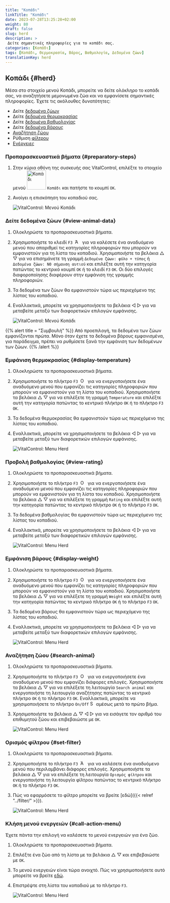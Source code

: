 ```yaml
---
title: "Κοπάδι"
linkTitle: "Κοπάδι"
date: 2023-07-28T13:25:28+02:00
weight: 80
draft: false
slug: herd
description: >
 Δείτε σημαντικές πληροφορίες για το κοπάδι σας.
categories: [Κοπάδι]
tags: [Κοπάδι, Θερμοκρασία, Βάρος, Βαθμολογία, Δεδομένα ζώων]
translationKey: herd
---
```

## Κοπάδι {#herd}

Μέσα στο στοιχείο μενού Κοπάδι, μπορείτε να δείτε ολόκληρο το κοπάδι σας, να αναζητήσετε μεμονωμένα ζώα και να εμφανίσετε σημαντικές πληροφορίες. Έχετε τις ακόλουθες δυνατότητες:

- Δείτε [δεδομένα ζώων](#view-animal-data)
- Δείτε [δεδομένα θερμοκρασίας](#display-temperature)
- Δείτε [δεδομένα βαθμολογίας](#view-rating)
- Δείτε [δεδομένα βάρους](#view-rating)
- [Αναζήτηση ζώου](#search-animal)
- Ρύθμιση [φίλτρου](#set-filter)
- [Ενέργειες](#call-action-menu)

### Προπαρασκευαστικά βήματα {#preparatory-steps}

1. Στην κύρια οθόνη της συσκευής σας VitalControl, επιλέξτε το στοιχείο μενού <img src="/icons/main/herd.svg" width="60" align="bottom" alt="Κοπάδι" /> `Κοπάδι` και πατήστε το κουμπί `OK`.

2. Ανοίγει η επισκόπηση του κοπαδιού σας.

    ![VitalControl: Μενού Κοπάδι](images/herde.png "Κοπάδι")

### Δείτε δεδομένα ζώων {#view-animal-data}

1. Ολοκληρώστε τα προπαρασκευαστικά βήματα.

2. Χρησιμοποιήστε το κλειδί `F3` &nbsp;<img src="/icons/footer/open-popup.svg" width="15" align="bottom" alt="Άνοιγμα αναδυόμενου παραθύρου" />&nbsp; για να καλέσετε ένα αναδυόμενο μενού που απαριθμεί τις κατηγορίες πληροφοριών που μπορούν να εμφανιστούν για τη λίστα του κοπαδιού. Χρησιμοποιήστε τα βελάκια △ ▽ για να επισημάνετε τη γραμμή `Δεδομένα ζώων: φύλο + τύπος` ή `Δεδομένα ζώων: N0 σήμανση αυτιού` και επιλέξτε αυτή την κατηγορία πατώντας το κεντρικό κουμπί `OK` ή το κλειδί `F3` `OK`. Οι δύο επιλογές διαφοροποίησης διαφέρουν στην εμφάνιση της γραμμής πληροφοριών.

3. Τα δεδομένα των ζώων θα εμφανιστούν τώρα ως περιεχόμενο της λίστας του κοπαδιού.

4. Εναλλακτικά, μπορείτε να χρησιμοποιήσετε τα βελάκια ◁ ▷ για να μεταβείτε μεταξύ των διαφορετικών επιλογών εμφάνισης.

    ![VitalControl: Μενού Κοπάδι](images/animaldata.png "Δείτε δεδομένα ζώων")

{{% alert title = "Συμβουλή" %}}
Από προεπιλογή, τα δεδομένα των ζώων εμφανίζονται πρώτα. Μόνο όταν έχετε τα δεδομένα βάρους εμφανισμένα, για παράδειγμα, πρέπει να ρυθμίσετε ξανά την εμφάνιση των δεδομένων των ζώων.
{{% /alert %}}

### Εμφάνιση θερμοκρασίας {#display-temperature}

1. Ολοκληρώστε τα προπαρασκευαστικά βήματα.

2. Χρησιμοποιήστε το πλήκτρο `F3` &nbsp;<img src="/icons/footer/open-popup.svg" width="15" align="bottom" alt="Open popup" />&nbsp; για να ενεργοποιήσετε ένα αναδυόμενο μενού που εμφανίζει τις κατηγορίες πληροφοριών που μπορούν να εμφανιστούν για τη λίστα του κοπαδιού. Χρησιμοποιήστε τα βελάκια △ ▽ για να επιλέξετε τη γραμμή `Temperature` και επιλέξτε αυτή την κατηγορία πατώντας το κεντρικό πλήκτρο `OK` ή το πλήκτρο `F3` `OK`.

3. Τα δεδομένα θερμοκρασίας θα εμφανιστούν τώρα ως περιεχόμενο της λίστας του κοπαδιού.

4. Εναλλακτικά, μπορείτε να χρησιμοποιήσετε τα βελάκια ◁ ▷ για να μεταβείτε μεταξύ των διαφορετικών επιλογών εμφάνισης.

    ![VitalControl: Menu Herd](images/temperature.png "Display temperature")

### Προβολή βαθμολογίας {#view-rating}

1. Ολοκληρώστε τα προπαρασκευαστικά βήματα.

2. Χρησιμοποιήστε το πλήκτρο `F3` &nbsp;<img src="/icons/footer/open-popup.svg" width="15" align="bottom" alt="Open popup" />&nbsp; για να ενεργοποιήσετε ένα αναδυόμενο μενού που εμφανίζει τις κατηγορίες πληροφοριών που μπορούν να εμφανιστούν για τη λίστα του κοπαδιού. Χρησιμοποιήστε τα βελάκια △ ▽ για να επιλέξετε τη γραμμή `Rating` και επιλέξτε αυτή την κατηγορία πατώντας το κεντρικό πλήκτρο `OK` ή το πλήκτρο `F3` `OK`.

3. Τα δεδομένα βαθμολογίας θα εμφανιστούν τώρα ως περιεχόμενο της λίστας του κοπαδιού.

4. Εναλλακτικά, μπορείτε να χρησιμοποιήσετε τα βελάκια ◁ ▷ για να μεταβείτε μεταξύ των διαφορετικών επιλογών εμφάνισης.

    ![VitalControl: Menu Herd](images/rating.png "View rating")

### Εμφάνιση βάρους {#display-weight}

1. Ολοκληρώστε τα προπαρασκευαστικά βήματα.

2. Χρησιμοποιήστε το πλήκτρο `F3` &nbsp;<img src="/icons/footer/open-popup.svg" width="15" align="bottom" alt="Open popup" />&nbsp; για να ενεργοποιήσετε ένα αναδυόμενο μενού που εμφανίζει τις κατηγορίες πληροφοριών που μπορούν να εμφανιστούν για τη λίστα του κοπαδιού. Χρησιμοποιήστε τα βελάκια △ ▽ για να επιλέξετε τη γραμμή `Weight` και επιλέξτε αυτή την κατηγορία πατώντας το κεντρικό πλήκτρο `OK` ή το πλήκτρο `F3` `OK`.

3. Τα δεδομένα βάρους θα εμφανιστούν τώρα ως περιεχόμενο της λίστας του κοπαδιού.

4. Εναλλακτικά, μπορείτε να χρησιμοποιήσετε τα βελάκια ◁ ▷ για να μεταβείτε μεταξύ των διαφορετικών επιλογών εμφάνισης.

    ![VitalControl: Menu Herd](images/weight.png "Display weight")

### Αναζήτηση ζώου {#search-animal}

1. Ολοκληρώστε τα προπαρασκευαστικά βήματα.

2. Χρησιμοποιήστε το πλήκτρο `F3` &nbsp;<img src="/icons/footer/open-popup.svg" width="15" align="bottom" alt="Open popup" />&nbsp; για να ενεργοποιήσετε ένα αναδυόμενο μενού που εμφανίζει διάφορες επιλογές. Χρησιμοποιήστε τα βελάκια △ ▽ για να επιλέξετε τη λειτουργία `Search animal` και ενεργοποιήστε τη λειτουργία αναζήτησης πατώντας το κεντρικό πλήκτρο `OK` ή το πλήκτρο `F3` `OK`. Εναλλακτικά, μπορείτε να χρησιμοποιήσετε το πλήκτρο `On/Off` <img src="/icons/footer/search.svg" width="15" align="bottom" alt="Search" /> αμέσως μετά το πρώτο βήμα.

3. Χρησιμοποιήστε τα βελάκια △ ▽ ◁ ▷ για να εισάγετε τον αριθμό του επιθυμητού ζώου και επιβεβαιώστε με `OK`.

    ![VitalControl: Menu Herd](images/search.png "Αναζήτηση ζώου")

### Ορισμός φίλτρου {#set-filter}

1. Ολοκληρώστε τα προπαρασκευαστικά βήματα.

2. Χρησιμοποιήστε το πλήκτρο `F3` &nbsp;<img src="/icons/footer/open-popup.svg" width="15" align="bottom" alt="Άνοιγμα αναδυόμενου μενού" />&nbsp; για να καλέσετε ένα αναδυόμενο μενού που περιλαμβάνει διάφορες επιλογές. Χρησιμοποιήστε τα βελάκια △ ▽ για να επιλέξετε τη λειτουργία `Ορισμός φίλτρου` και ενεργοποιήστε τη λειτουργία φίλτρου πατώντας το κεντρικό πλήκτρο `OK` ή το πλήκτρο `F3` `OK`.

3. Πώς να εφαρμόσετε το φίλτρο μπορείτε να βρείτε [εδώ]({{< relref "../filter/" >}}).

    ![VitalControl: Menu Herd](images/setfilter.png "Αναζήτηση ζώου")

### Κλήση μενού ενεργειών {#call-action-menu}

Έχετε πάντα την επιλογή να καλέσετε το μενού ενεργειών για ένα ζώο.

1. Ολοκληρώστε τα προπαρασκευαστικά βήματα.

2. Επιλέξτε ένα ζώο από τη λίστα με τα βελάκια △ ▽ και επιβεβαιώστε με `OK`.

3. Το μενού ενεργειών είναι τώρα ανοιχτό. Πώς να χρησιμοποιήσετε αυτό μπορείτε να βρείτε [εδώ](../actions).

4. Επιστρέψτε στη λίστα του κοπαδιού με το πλήκτρο `F3`.

    ![VitalControl: Menu Herd](images/action.png "Κλήση ενεργειών")
